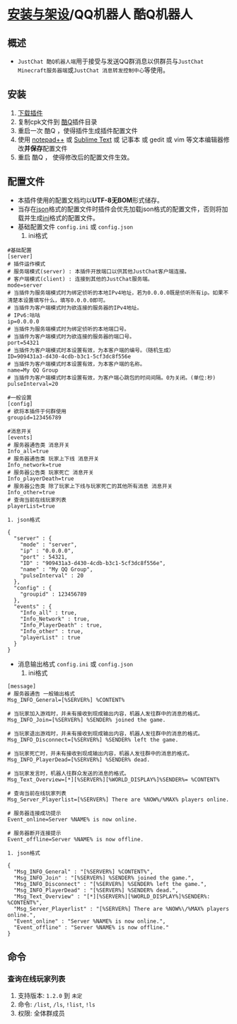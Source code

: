 # [安装与架设](../)/QQ机器人 酷Q机器人

## 概述
- `JustChat 酷Q机器人端`用于接受与发送QQ群消息以供群员与`JustChat Minecraft服务器端`或`JustChat 消息转发控制中心`等使用。

## 安装
1. [下载插件](https://github.com/ExerciseBook/JustChat/releases/)
1. 复制cpk文件到 [酷Q](https://cqp.cc)插件目录
1. 重启一次 酷Q ，使得插件生成插件配置文件
1. 使用 [notepad++](https://notepad-plus-plus.org/) 或 [Sublime Text](http://www.sublimetext.com/) 或 记事本 或 gedit 或 vim 等文本编辑器修改**并保存**配置文件
1. 重启 酷Q ， 使得修改后的配置文件生效。

## 配置文件
- 本插件使用的配置文档均以**UTF-8无BOM**形式储存。
- 当存在[json](https://json.org)格式的配置文件时插件会优先加载json格式的配置文件，否则将加载并生成[ini](https://zh.wikipedia.org/wiki/INI%E6%96%87%E4%BB%B6)格式的配置文件。
- 基础配置文件 `config.ini` 或 `config.json`
	1. ini格式
```
#基础配置
[server]
# 插件运作模式
# 服务端模式(server) : 本插件开放端口以供其他JustChat客户端连接。
# 客户端模式(client) : 连接到其他的JustChat服务端。
mode=server
# 当插件为服务端模式时为绑定侦听的本地IPv4地址，若为0.0.0.0既是侦听所有ip。如果不清楚本设置填写什么，填写0.0.0.0即可。
# 当插件为客户端模式时为欲连接的服务器的IPv4地址。
# IPv6:咕咕
ip=0.0.0.0
# 当插件为服务端模式时为绑定侦听的本地端口号。
# 当插件为客户端模式时为欲连接的服务器的端口号。
port=54321
# 当插件为客户端模式时本设置有效，为本客户端的编号。（随机生成）
ID=909431a3-d430-4cdb-b3c1-5cf3dc8f556e
# 当插件为客户端模式时本设置有效，为本客户端的名称。
name=My QQ Group
# 当插件为客户端模式时本设置有效，为客户端心跳包的时间间隔。0为关闭。(单位:秒)
pulseInterval=20

#一般设置
[config]
# 欲将本插件于何群使用
groupid=123456789

#消息开关
[events]
# 服务器通告类 消息开关
Info_all=true
# 服务器通告类 玩家上下线 消息开关
Info_network=true
# 服务器公告类 玩家死亡 消息开关
Info_playerDeath=true
# 服务器公告类 除了玩家上下线与玩家死亡的其他所有消息 消息开关
Info_other=true
# 查询当前在线玩家列表
playerList=true
```
	1. json格式
```
{
  "server" : {
	"mode" : "server",
	"ip" : "0.0.0.0",
	"port" : 54321,
	"ID" : "909431a3-d430-4cdb-b3c1-5cf3dc8f556e",
	"name" : "My QQ Group",
	"pulseInterval" : 20
  },
  "config" : {
	"groupid" : 123456789
  },
  "events" : {
    "Info_all" : true,
    "Info_Network" : true,
    "Info_PlayerDeath" : true,
    "Info_other" : true,
    "playerList" : true
  }
}
```
- 消息输出格式 `config.ini` 或 `config.json`
	1. ini格式
```
[message]
# 服务器通告 一般输出格式
Msg_INFO_General=[%SERVER%] %CONTENT%

# 当玩家加入游戏时，并未有接收到现成输出内容，机器人发往群中的消息的格式。
Msg_INFO_Join=[%SERVER%] %SENDER% joined the game.

# 当玩家退出游戏时，并未有接收到现成输出内容，机器人发往群中的消息的格式。
Msg_INFO_Disconnect=[%SERVER%] %SENDER% left the game.

# 当玩家死亡时，并未有接收到现成输出内容，机器人发往群中的消息的格式。
Msg_INFO_PlayerDead=[%SERVER%] %SENDER% dead.

# 当玩家发言时，机器人往群众发送的消息的格式。
Msg_Text_Overview=[*][%SERVER%][%WORLD_DISPLAY%]%SENDER%= %CONTENT%

# 查询当前在线玩家列表
Msg_Server_Playerlist=[%SERVER%] There are %NOW%/%MAX% players online.

# 服务器连接成功提示
Event_online=Server %NAME% is now online.

# 服务器断开连接提示
Event_offline=Server %NAME% is now offline.
```
	1. json格式
```
{
  "Msg_INFO_General" : "[%SERVER%] %CONTENT%",
  "Msg_INFO_Join" : "[%SERVER%] %SENDER% joined the game.",
  "Msg_INFO_Disconnect" : "[%SERVER%] %SENDER% left the game.",
  "Msg_INFO_PlayerDead" : "[%SERVER%] %SENDER% dead.",
  "Msg_Text_Overview" : "[*][%SERVER%][%WORLD_DISPLAY%]%SENDER%: %CONTENT%",
  "Msg_Server_Playerlist" : "[%SERVER%] There are %NOW%\/%MAX% players online.",
  "Event_online" : "Server %NAME% is now online.",
  "Event_offline" : "Server %NAME% is now offline."
}
```
	
## 命令

### 查询在线玩家列表
1. 支持版本: `1.2.0` 到 `未定`
1. 命令: `/list`, `/ls`, `!list`, `!ls`
1. 权限: 全体群成员